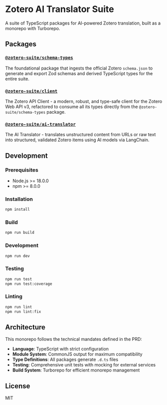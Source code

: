# Zotero AI Translator Suite

A suite of TypeScript packages for AI-powered Zotero translation, built as a monorepo with Turborepo.

## Packages

### [`@zotero-suite/schema-types`](./packages/schema-types)

The foundational package that ingests the official Zotero `schema.json` to generate and export Zod schemas and derived TypeScript types for the entire suite.

### [`@zotero-suite/client`](./packages/client)

The Zotero API Client - a modern, robust, and type-safe client for the Zotero Web API v3, refactored to consume all its types directly from the `@zotero-suite/schema-types` package.

### [`@zotero-suite/ai-translator`](./packages/ai-translator)

The AI Translator - translates unstructured content from URLs or raw text into structured, validated Zotero items using AI models via LangChain.

## Development

### Prerequisites

- Node.js >= 18.0.0
- npm >= 8.0.0

### Installation

```bash
npm install
```

### Build

```bash
npm run build
```

### Development

```bash
npm run dev
```

### Testing

```bash
npm run test
npm run test:coverage
```

### Linting

```bash
npm run lint
npm run lint:fix
```

## Architecture

This monorepo follows the technical mandates defined in the PRD:

- **Language**: TypeScript with strict configuration
- **Module System**: CommonJS output for maximum compatibility
- **Type Definitions**: All packages generate `.d.ts` files
- **Testing**: Comprehensive unit tests with mocking for external services
- **Build System**: Turborepo for efficient monorepo management

## License

MIT
